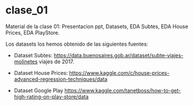 # clase_01
Material de la clase 01: Presentacion ppt, Datasets, EDA Subtes, EDA House Prices, EDA PlayStore.

Los datasets los hemos obtenido de las siguientes fuentes:

- Dataset Subtes: https://data.buenosaires.gob.ar/dataset/subte-viajes-molinetes viajes de 2017.

- Dataset House Prices: https://www.kaggle.com/c/house-prices-advanced-regression-techniques/data

- Dataset Google Play https://www.kaggle.com/tanetboss/how-to-get-high-rating-on-play-store/data
